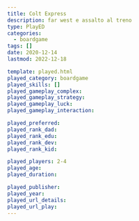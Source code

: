 ```yaml
---
title: Colt Express
description: far west e assalto al treno
type: PlayED
categories:
  - boardgame
tags: []
date: 2020-12-14
lastmod: 2022-12-18

template: played.html
played_category: boardgame
played_skills: []
played_gameplay_complex: 
played_gameplay_strategy: 
played_gameplay_luck: 
played_gameplay_interaction: 

played_preferred:
played_rank_dad: 
played_rank_edu: 
played_rank_dev: 
played_rank_kid: 

played_players: 2-4
played_age: 
played_duration: 

played_publisher: 
played_year: 
played_url_details: 
played_url_play: 
---
```

